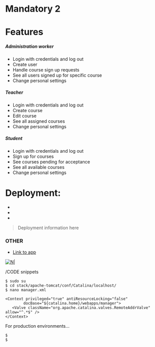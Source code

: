 # Mandatory 2




# Features

##### Administration worker
  - Login with credentials and log out
  - Create user
  - Handle course sign up requests
  - See all users signed up for specific course
  - Change personal settings

##### Teacher
  - Login with credentials and log out
  - Create course
  - Edit course
  - See all assigned courses
  - Change personal settings

##### Student
  - Login with credentials and log out
  - Sign up for courses
  - See courses pending for acceptance
  - See all available courses
  - Change personal settings

# Deployment:
  - 
  - 
  - 



> Deployment information
> here
>
> 
> 
> 
> 



### OTHER 



* [Link to app](http://104.197.58.189)
 
[![N|](https://i.imgur.com/IjCgZpJ.jpg)](http://104.197.58.189)


/CODE snippets
```
$ sudo su
$ cd stack/apache-tomcat/conf/Catalina/localhost/
$ nano manager.xml
```
```
<Context privileged="true" antiResourceLocking="false"
        docBase="${catalina.home}/webapps/manager">
   <Valve className="org.apache.catalina.valves.RemoteAddrValve" allow="^.*$" />
</Context>
```
For production environments...

```sh
$ 
$ 
```
